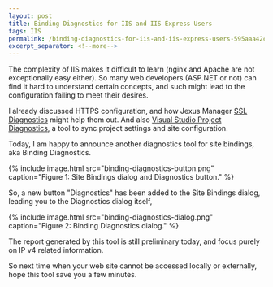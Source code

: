 ```yaml
---
layout: post
title: Binding Diagnostics for IIS and IIS Express Users
tags: IIS
permalink: /binding-diagnostics-for-iis-and-iis-express-users-595aaa42cbbd
excerpt_separator: <!--more-->
---
```

The complexity of IIS makes it difficult to learn (nginx and Apache are not exceptionally easy either). So many web developers (ASP.NET or not) can find it hard to understand certain concepts, and such might lead to the configuration failing to meet their desires.
<!--more-->

I already discussed HTTPS configuration, and how Jexus Manager [SSL Diagnostics](https://blog.lextudio.com/jexus-manager-built-in-ssl-diagnostics-for-iis-and-iis-express-69128ad1c4fb) might help them out. And also [Visual Studio Project Diagnostics](https://blog.lextudio.com/jexus-manager-recent-changes-to-save-the-world-ada896d098aa), a tool to sync project settings and site configuration.

Today, I am happy to announce another diagnostics tool for site bindings, aka Binding Diagnostics.

{% include image.html
src="binding-diagnostics-button.png" caption="Figure 1: Site Bindings dialog and Diagnostics button." %}

So, a new button "Diagnostics" has been added to the Site Bindings dialog, leading you to the Diagnostics dialog itself,

{% include image.html
src="binding-diagnostics-dialog.png" caption="Figure 2: Binding Diagnostics dialog." %}

The report generated by this tool is still preliminary today, and focus purely on IP v4 related information.

So next time when your web site cannot be accessed locally or externally, hope this tool save you a few minutes.
